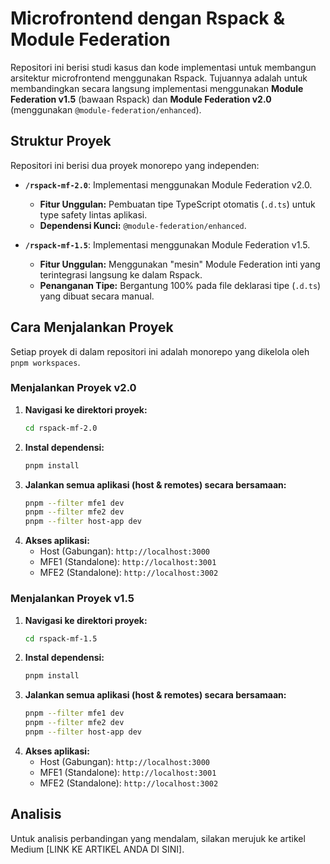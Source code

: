 # Microfrontend dengan Rspack & Module Federation

Repositori ini berisi studi kasus dan kode implementasi untuk membangun arsitektur microfrontend menggunakan Rspack. Tujuannya adalah untuk membandingkan secara langsung implementasi menggunakan **Module Federation v1.5** (bawaan Rspack) dan **Module Federation v2.0** (menggunakan `@module-federation/enhanced`).

## Struktur Proyek

Repositori ini berisi dua proyek monorepo yang independen:

-   **`/rspack-mf-2.0`**: Implementasi menggunakan Module Federation v2.0.
    -   **Fitur Unggulan:** Pembuatan tipe TypeScript otomatis (`.d.ts`) untuk type safety lintas aplikasi.
    -   **Dependensi Kunci:** `@module-federation/enhanced`.

-   **`/rspack-mf-1.5`**: Implementasi menggunakan Module Federation v1.5.
    -   **Fitur Unggulan:** Menggunakan "mesin" Module Federation inti yang terintegrasi langsung ke dalam Rspack.
    -   **Penanganan Tipe:** Bergantung 100% pada file deklarasi tipe (`.d.ts`) yang dibuat secara manual.

## Cara Menjalankan Proyek

Setiap proyek di dalam repositori ini adalah monorepo yang dikelola oleh `pnpm workspaces`.

### Menjalankan Proyek v2.0

1.  **Navigasi ke direktori proyek:**
    ```bash
    cd rspack-mf-2.0
    ```
2.  **Instal dependensi:**
    ```bash
    pnpm install
    ```
3.  **Jalankan semua aplikasi (host & remotes) secara bersamaan:**
    ```bash
    pnpm --filter mfe1 dev
    pnpm --filter mfe2 dev
    pnpm --filter host-app dev
    ```
4.  **Akses aplikasi:**
    -   Host (Gabungan): `http://localhost:3000`
    -   MFE1 (Standalone): `http://localhost:3001`
    -   MFE2 (Standalone): `http://localhost:3002`

### Menjalankan Proyek v1.5

1.  **Navigasi ke direktori proyek:**
    ```bash
    cd rspack-mf-1.5
    ```
2.  **Instal dependensi:**
    ```bash
    pnpm install
    ```
3.  **Jalankan semua aplikasi (host & remotes) secara bersamaan:**
    ```bash
    pnpm --filter mfe1 dev
    pnpm --filter mfe2 dev
    pnpm --filter host-app dev
    ```
4.  **Akses aplikasi:**
    -   Host (Gabungan): `http://localhost:3000`
    -   MFE1 (Standalone): `http://localhost:3001`
    -   MFE2 (Standalone): `http://localhost:3002`

## Analisis

Untuk analisis perbandingan yang mendalam, silakan merujuk ke artikel Medium [LINK KE ARTIKEL ANDA DI SINI].